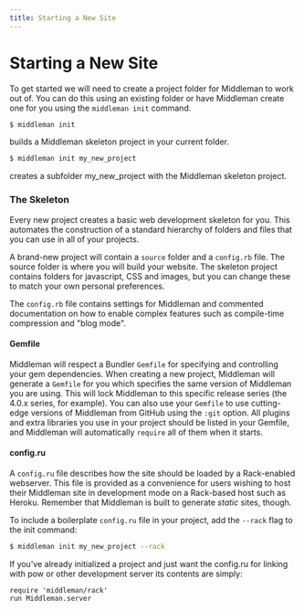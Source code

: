 ```yaml
---
title: Starting a New Site
---
```


# Starting a New Site

To get started we will need to create a project folder for Middleman to work
out of. You can do this using an existing folder or have Middleman create one
for you using the `middleman init` command.

``` bash
$ middleman init
```
builds a Middleman skeleton project in your current folder.

``` bash
$ middleman init my_new_project
```
creates a subfolder my_new_project with the Middleman skeleton project.

### The Skeleton

Every new project creates a basic web development skeleton for you. This
automates the construction of a standard hierarchy of folders and files that
you can use in all of your projects.

A brand-new project will contain a `source` folder and a `config.rb` file. The
source folder is where you will build your website. The skeleton project
contains folders for javascript, CSS and images, but you can change these to
match your own personal preferences.

The `config.rb` file contains settings for Middleman and commented
documentation on how to enable complex features such as compile-time
compression and "blog mode".

#### Gemfile

Middleman will respect a Bundler `Gemfile` for specifying and controlling your
gem dependencies. When creating a new project, Middleman will generate a
`Gemfile` for you which specifies the same version of Middleman you are using.
This will lock Middleman to this specific release series (the 4.0.x series, for
example). You can also use your `Gemfile` to use cutting-edge versions of
Middleman from GitHub using the `:git` option. All plugins and extra libraries
you use in your project should be listed in your Gemfile, and Middleman will
automatically `require` all of them when it starts.

#### config.ru

A `config.ru` file describes how the site should be loaded by a Rack-enabled
webserver. This file is provided as a convenience for users wishing to host
their Middleman site in development mode on a Rack-based host such as Heroku.
Remember that Middleman is built to generate *static* sites, though.

To include a boilerplate `config.ru` file in your project, add the `--rack`
flag to the init command:

``` bash
$ middleman init my_new_project --rack
```

If you've already initialized a project and just want the config.ru for linking
with pow or other development server its contents are simply:

```
require 'middleman/rack'
run Middleman.server
```
